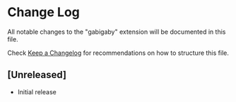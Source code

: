 # Change Log

All notable changes to the "gabigaby" extension will be documented in this file.

Check [Keep a Changelog](http://keepachangelog.com/) for recommendations on how to structure this file.

## [Unreleased]

- Initial release
